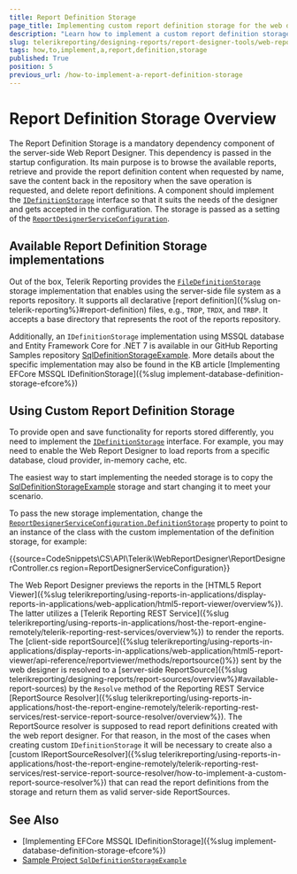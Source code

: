 ```yaml
---
title: Report Definition Storage
page_title: Implementing custom report definition storage for the web designer
description: "Learn how to implement a custom report definition storage for the Telerik Web Report Designer through the IDefinitionStorage interface."
slug: telerikreporting/designing-reports/report-designer-tools/web-report-designer/how-to-implement-a-report-definition-storage
tags: how,to,implement,a,report,definition,storage
published: True
position: 5
previous_url: /how-to-implement-a-report-definition-storage
---
```


# Report Definition Storage Overview

The Report Definition Storage is a mandatory dependency component of the server-side Web Report Designer. This dependency is passed in the startup configuration. Its main purpose is to browse the available reports, retrieve and provide the report definition content when requested by name, save the content back in the repository when the save operation is requested, and delete report definitions. A component should implement the [`IDefinitionStorage`](/api/Telerik.WebReportDesigner.Services.IDefinitionStorage) interface so that it suits the needs of the designer and gets accepted in the configuration. The storage is passed as a setting of the [`ReportDesignerServiceConfiguration`](/api/Telerik.WebReportDesigner.Services.ReportDesignerServiceConfiguration).

## Available Report Definition Storage implementations

Out of the box, Telerik Reporting provides the [`FileDefinitionStorage`](/api/telerik.webreportdesigner.services.filedefinitionstorage) storage implementation that enables using the server-side file system as a reports repository. It supports all declarative [report definition]({%slug on-telerik-reporting%}#report-definition) files, e.g., `TRDP`, `TRDX`, and `TRBP`. It accepts a base directory that represents the root of the reports repository.

Additionally, an `IDefinitionStorage` implementation using MSSQL database and Entity Framework Core for .NET 7 is available in our GitHub Reporting Samples repository [SqlDefinitionStorageExample](https://github.com/telerik/reporting-samples/tree/master/SqlDefinitionStorageExample). More details about the specific implementation may also be found in the KB article [Implementing EFCore MSSQL IDefinitionStorage]({%slug implement-database-definition-storage-efcore%})

## Using Custom Report Definition Storage

To provide open and save functionality for reports stored differently, you need to implement the [`IDefinitionStorage`](/api/Telerik.WebReportDesigner.Services.IDefinitionStorage) interface. For example, you may need to enable the Web Report Designer to load reports from a specific database, cloud provider, in-memory cache, etc.

The easiest way to start implementing the needed storage is to copy the [SqlDefinitionStorageExample](https://github.com/telerik/reporting-samples/tree/master/SqlDefinitionStorageExample) storage and start changing it to meet your scenario.

To pass the new storage implementation, change the [`ReportDesignerServiceConfiguration.DefinitionStorage`](/api/Telerik.WebReportDesigner.Services.ReportDesignerServiceConfiguration#Telerik_WebReportDesigner_Services_ReportDesignerServiceConfiguration_DefinitionStorage) property to point to an instance of the class with the custom implementation of the definition storage, for example:

{{source=CodeSnippets\CS\API\Telerik\WebReportDesigner\ReportDesignerController.cs region=ReportDesignerServiceConfiguration}}

The Web Report Designer previews the reports in the [HTML5 Report Viewer]({%slug telerikreporting/using-reports-in-applications/display-reports-in-applications/web-application/html5-report-viewer/overview%}). The latter utilizes a [Telerik Reporting REST Service]({%slug telerikreporting/using-reports-in-applications/host-the-report-engine-remotely/telerik-reporting-rest-services/overview%}) to render the reports. The [client-side reportSource]({%slug telerikreporting/using-reports-in-applications/display-reports-in-applications/web-application/html5-report-viewer/api-reference/reportviewer/methods/reportsource()%}) sent by the web designer is resolved to a [server-side ReportSource]({%slug telerikreporting/designing-reports/report-sources/overview%}#available-report-sources) by the `Resolve` method of the Reporting REST Service [ReportSource Resolver]({%slug telerikreporting/using-reports-in-applications/host-the-report-engine-remotely/telerik-reporting-rest-services/rest-service-report-source-resolver/overview%}). The ReportSource resolver is supposed to read report definitions created with the web report designer. For that reason, in the most of the cases when creating custom `IDefinitionStorage` it will be necessary to create also a [custom IReportSourceResolver]({%slug telerikreporting/using-reports-in-applications/host-the-report-engine-remotely/telerik-reporting-rest-services/rest-service-report-source-resolver/how-to-implement-a-custom-report-source-resolver%}) that can read the report definitions from the storage and return them as valid server-side ReportSources.

## See Also

* [Implementing EFCore MSSQL IDefinitionStorage]({%slug implement-database-definition-storage-efcore%})
* [Sample Project `SqlDefinitionStorageExample`](https://github.com/telerik/reporting-samples/tree/master/SqlDefinitionStorageExample)
